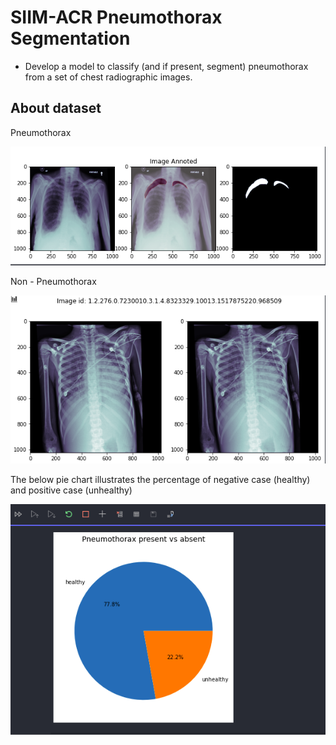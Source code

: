 # SIIM-ACR Pneumothorax Segmentation
- Develop a model to classify (and if present, segment) pneumothorax from a set of chest radiographic images. 
## About dataset
Pneumothorax

![Alt text](./img/positive.png?raw=true "Positive")

Non - Pneumothorax

![Alt text](./img/negative.png?raw=true "Positive")

The below pie chart illustrates the percentage of negative case (healthy) and positive case (unhealthy)

![Alt text](./img/chart.png?raw=true "The percentage of two cases in data")



